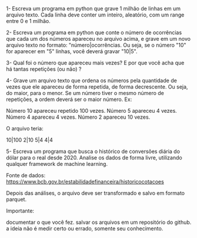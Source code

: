 1- Escreva um programa em python que grave 1 milhão de linhas em um arquivo texto. Cada linha deve conter um inteiro, aleatório, com um range entre 0 e 1 milhão.

2- Escreva um programa em python que conte o número de ocorrências que cada um dos números apareceu no arquivo acima, e grave em um novo arquivo texto no formato: "número|ocorrências. Ou seja, se o número "10" for aparecer em "5" linhas, você deverá gravar "10|5".

3- Qual foi o número que apareceu mais vezes? E por que você acha que há tantas repetições (ou não) ?

4- Grave um arquivo texto que ordena os números pela quantidade de vezes que ele apareceu de forma repetida, de forma decrescente. Ou seja, do maior, para o menor. Se um número tiver o mesmo número de repetições, a ordem deverá ser o maior número. Ex:

Número 10 apareceu repetido 100 vezes. Número 5 apareceu 4 vezes. Número 4 apareceu 4 vezes. Número 2 apareceu 10 vezes.

O arquivo teria:

10|100 2|10 5|4 4|4

5- Escreva um programa que busca o histórico de conversões diária do dólar para o real desde 2020. Analise os dados de forma livre, utilizando qualquer framework de machine learning.

Fonte de dados: https://www.bcb.gov.br/estabilidadefinanceira/historicocotacoes

Depois das análises, o arquivo deve ser transformado e salvo em formato parquet.

Importante:

documentar o que você fez. 
salvar os arquivos em um repositório do github. 
a ideia não é medir certo ou errado, somente seu conhecimento.
